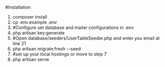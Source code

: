 #Installation
1. composer install
2. cp .env.example .env
3. #Configure set database and mailer configurations in .env
4. php artisan key:generate
4. #Open database/seeders/UserTableSeeder.php and enter you email at line 21
5. php artisan migrate:fresh --seed
6. #set up your local hostings or move to step 7
7. php artisan serve 
